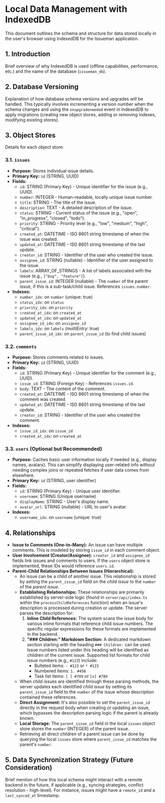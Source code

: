 # Local Data Management with IndexedDB

This document outlines the schema and structure for data stored locally in the user's browser using IndexedDB for the Issueman application.

## 1. Introduction

Brief overview of why IndexedDB is used (offline capabilities, performance, etc.) and the name of the database (`issueman_db`).

## 2. Database Versioning

Explanation of how database schema versions and upgrades will be handled. This typically involves incrementing a version number when the schema changes and using the `onupgradeneeded` event in IndexedDB to apply migrations (creating new object stores, adding or removing indexes, modifying existing stores).

## 3. Object Stores

Details for each object store:

### 3.1. `issues`

*   **Purpose:** Stores individual issue details.
*   **Primary Key:** `id` (STRING, UUID)
*   **Fields:**
    *   `id`: STRING (Primary Key) - Unique identifier for the issue (e.g., UUID).
    *   `number`: INTEGER - Human-readable, locally unique issue number.
    *   `title`: STRING - The title of the issue.
    *   `description`: TEXT - A detailed description of the issue.
    *   `status`: STRING - Current status of the issue (e.g., "open", "in_progress", "closed", "todo").
    *   `priority`: STRING - Priority level (e.g., "low", "medium", "high", "critical").
    *   `created_at`: DATETIME - ISO 8601 string timestamp of when the issue was created.
    *   `updated_at`: DATETIME - ISO 8601 string timestamp of the last update.
    *   `creator_id`: STRING - Identifier of the user who created the issue.
    *   `assignee_id`: STRING (nullable) - Identifier of the user assigned to the issue.
    *   `labels`: ARRAY_OF_STRINGS - A list of labels associated with the issue (e.g., `["bug", "feature"]`).
    *   `parent_issue_id`: INTEGER (nullable) - The `number` of the parent issue, if this is a sub-task/child issue. References `issues.number`.
*   **Indexes:**
    *   `number_idx`: on `number` (unique: true)
    *   `status_idx`: on `status`
    *   `priority_idx`: on `priority`
    *   `created_at_idx`: on `created_at`
    *   `updated_at_idx`: on `updated_at`
    *   `assignee_id_idx`: on `assignee_id`
    *   `labels_idx`: on `labels` (multiEntry: true)
    *   `parent_issue_id_idx`: on `parent_issue_id` (to find child issues)

### 3.2. `comments`

*   **Purpose:** Stores comments related to issues.
*   **Primary Key:** `id` (STRING, UUID)
*   **Fields:**
    *   `id`: STRING (Primary Key) - Unique identifier for the comment (e.g., UUID).
    *   `issue_id`: STRING (Foreign Key) - References `issues.id`.
    *   `body`: TEXT - The content of the comment.
    *   `created_at`: DATETIME - ISO 8601 string timestamp of when the comment was created.
    *   `updated_at`: DATETIME - ISO 8601 string timestamp of the last update.
    *   `creator_id`: STRING - Identifier of the user who created the comment.
*   **Indexes:**
    *   `issue_id_idx`: on `issue_id`
    *   `created_at_idx`: on `created_at`

### 3.3. `users` (Optional but Recommended)

*   **Purpose:** Caches basic user information locally if needed (e.g., display names, avatars). This can simplify displaying user-related info without needing complex joins or repeated fetches if user data comes from elsewhere.
*   **Primary Key:** `id` (STRING, user identifier)
*   **Fields:**
    *   `id`: STRING (Primary Key) - Unique user identifier.
    *   `username`: STRING (Unique username)
    *   `displayName`: STRING - User's display name.
    *   `avatar_url`: STRING (nullable) - URL to user's avatar.
*   **Indexes:**
    *   `username_idx`: on `username` (unique: true)

## 4. Relationships

*   **Issue to Comments (One-to-Many):** An issue can have multiple comments. This is modeled by storing `issue_id` in each comment object.
*   **User Involvement (Creator/Assignee):** `creator_id` and `assignee_id` fields link issues and comments to users. If the `users` object store is implemented, these IDs would reference `users.id`.
*   **Parent-Child Relationships Between Issues (Hierarchical):**
    *   An issue can be a child of another issue. This relationship is stored by setting the `parent_issue_id` field on the *child issue* to the `number` of the *parent issue*.
    *   **Establishing Relationships:** These relationships are primarily established by server-side logic (found in `server/api/index.ts` within the `processChildReferences` function) when an issue's description is processed during creation or update. The server parses the description for:
        1.  **Inline Child References:** The system scans the issue body for various inline formats that reference child issue numbers. The specific regular expressions for these formats are implemented in the backend.
        2.  **"### Children:" Markdown Section:** A dedicated markdown section starting with the heading `### Children:` can be used. Issue numbers listed under this heading will be identified as children of the current issue. Supported list formats for child issue numbers (e.g., `#123`) include:
            *   Bulleted items: `- #123` or `* #123`
            *   Numbered items: `1. #456`
            *   Task list items: `[ ] #789` or `[x] #789`
    *   When child issues are identified through these parsing methods, the server updates each identified *child issue* by setting its `parent_issue_id` field to the `number` of the issue whose description contained these references.
    *   **Direct Assignment:** It's also possible to set the `parent_issue_id` directly in the request body when creating or updating an issue, which bypasses the description parsing logic if the parent is already known.
    *   **Local Storage:** The `parent_issue_id` field in the local `issues` object store stores the `number` (INTEGER) of the parent issue.
    *   Retrieving all direct children of a parent issue can be done by querying the local `issues` store where `parent_issue_id` matches the parent's `number`.

## 5. Data Synchronization Strategy (Future Consideration)

Brief mention of how this local schema might interact with a remote backend in the future, if applicable (e.g., syncing strategies, conflict resolution - high-level). For instance, issues might have a `remote_id` and a `last_synced_at` timestamp.
